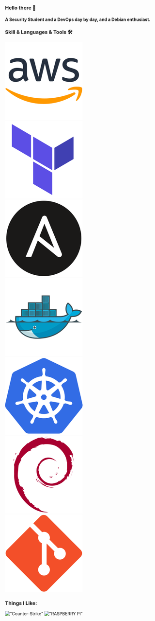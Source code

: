 ### Hello there 👋

#### A Security Student and a DevOps day by day, and a Debian enthusiast.

### Skill & Languages & Tools 🛠
![AWS](https://raw.githubusercontent.com/devicons/devicon/refs/heads/master/icons/amazonwebservices/amazonwebservices-original-wordmark.svg "AWS") ![TERRAFORM](https://raw.githubusercontent.com/devicons/devicon/refs/heads/master/icons/terraform/terraform-original.svg "TERRAFORM") ![ANSIBLE](https://raw.githubusercontent.com/devicons/devicon/refs/heads/master/icons/ansible/ansible-original.svg "ANSIBLE") ![DOCKER](https://raw.githubusercontent.com/devicons/devicon/refs/heads/master/icons/docker/docker-original.svg "DOCKER") ![KUBERNETES](https://raw.githubusercontent.com/devicons/devicon/refs/heads/master/icons/kubernetes/kubernetes-original.svg "KUBERNETES") ![DEBIAN](https://raw.githubusercontent.com/devicons/devicon/refs/heads/master/icons/debian/debian-original.svg "DEBIAN") ![GIT](https://raw.githubusercontent.com/devicons/devicon/refs/heads/master/icons/git/git-original.svg "GIT")

### Things I Like:

!["Counter-Strike"](https://img.shields.io/badge/Counter_Strike-000000?style=for-the-badge&logo=counter-strike&logoColor=white "Counter-Strike") !["RASPBERRY PI"](https://img.shields.io/badge/Raspberry%20Pi-A22846?style=for-the-badge&logo=Raspberry%20Pi&logoColor=white "RASPBERRY PI")
